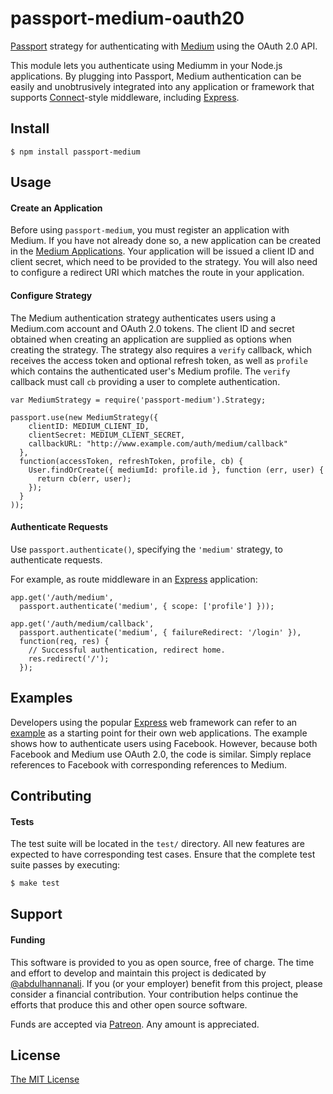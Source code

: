 # passport-medium-oauth20

[Passport](http://passportjs.org/) strategy for authenticating with [Medium](http://www.medium.com/)
using the OAuth 2.0 API.

This module lets you authenticate using Mediumm in your Node.js applications.
By plugging into Passport, Medium authentication can be easily and
unobtrusively integrated into any application or framework that supports
[Connect](http://www.senchalabs.org/connect/)-style middleware, including
[Express](http://expressjs.com/).

## Install

    $ npm install passport-medium

## Usage

#### Create an Application

Before using `passport-medium`, you must register an application with
Medium.  If you have not already done so, a new application can be created in the
[Medium Applications](https://medium.com/me/applications).
Your application will be issued a client ID and client secret, which need to be
provided to the strategy.  You will also need to configure a redirect URI which
matches the route in your application.

#### Configure Strategy

The Medium authentication strategy authenticates users using a Medium.com account
and OAuth 2.0 tokens.  The client ID and secret obtained when creating an
application are supplied as options when creating the strategy.  The strategy
also requires a `verify` callback, which receives the access token and optional
refresh token, as well as `profile` which contains the authenticated user's
Medium profile.  The `verify` callback must call `cb` providing a user to
complete authentication.

    var MediumStrategy = require('passport-medium').Strategy;

    passport.use(new MediumStrategy({
        clientID: MEDIUM_CLIENT_ID,
        clientSecret: MEDIUM_CLIENT_SECRET,
        callbackURL: "http://www.example.com/auth/medium/callback"
      },
      function(accessToken, refreshToken, profile, cb) {
        User.findOrCreate({ mediumId: profile.id }, function (err, user) {
          return cb(err, user);
        });
      }
    ));

#### Authenticate Requests

Use `passport.authenticate()`, specifying the `'medium'` strategy, to
authenticate requests.

For example, as route middleware in an [Express](http://expressjs.com/)
application:

    app.get('/auth/medium',
      passport.authenticate('medium', { scope: ['profile'] }));

    app.get('/auth/medium/callback', 
      passport.authenticate('medium', { failureRedirect: '/login' }),
      function(req, res) {
        // Successful authentication, redirect home.
        res.redirect('/');
      });

## Examples

Developers using the popular [Express](http://expressjs.com/) web framework can
refer to an [example](https://github.com/passport/express-4.x-facebook-example)
as a starting point for their own web applications.  The example shows how to
authenticate users using Facebook.  However, because both Facebook and Medium
use OAuth 2.0, the code is similar.  Simply replace references to Facebook with
corresponding references to Medium.

## Contributing

#### Tests

The test suite will be located in the `test/` directory.  All new features are
expected to have corresponding test cases.  Ensure that the complete test suite
passes by executing:

```bash
$ make test
```

## Support

#### Funding

This software is provided to you as open source, free of charge.  The time and
effort to develop and maintain this project is dedicated by [@abdulhannanali](https://github.com/abdulhannanali).
If you (or your employer) benefit from this project, please consider a financial
contribution.  Your contribution helps continue the efforts that produce this
and other open source software.

Funds are accepted via [Patreon](https://patreon.com/hannanali). Any amount is appreciated.

## License

[The MIT License](http://opensource.org/licenses/MIT)